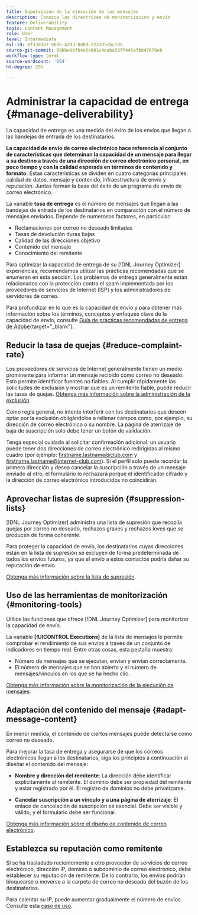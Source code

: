 ```yaml
---
title: Supervisión de la ejecución de los mensajes
description: Conozca las directrices de monitorización y envío
feature: Deliverability
topic: Content Management
role: User
level: Intermediate
exl-id: 8f33dda7-9bd5-4293-8d0d-222205cbc7d5
source-git-commit: 99bbe96fb4e6e001c4eaba38ff445afb847670eb
workflow-type: tm+mt
source-wordcount: '654'
ht-degree: 25%

---
```


# Administrar la capacidad de entrega {#manage-deliverability}

La capacidad de entrega es una medida del éxito de los envíos que llegan a las bandejas de entrada de los destinatarios.

**La capacidad de envío de correo electrónico hace referencia al conjunto de características que determinan la capacidad de un mensaje para llegar a su destino a través de una dirección de correo electrónico personal, en poco tiempo y con la calidad esperada en términos de contenido y formato.** Estas características se dividen en cuatro categorías principales: calidad de datos, mensaje y contenido, infraestructura de envío y reputación. Juntas forman la base del éxito de un programa de envío de correo electrónico.

La variable **tasa de entrega** es el número de mensajes que llegan a las bandejas de entrada de los destinatarios en comparación con el número de mensajes enviados. Depende de numerosos factores, en particular:

* Reclamaciones por correo no deseado limitadas
* Tasas de devolución duras bajas
* Calidad de las direcciones objetivo
* Contenido del mensaje
* Conocimiento del remitente

Para optimizar la capacidad de entrega de su [!DNL Journey Optimizer] experiencias, recomendamos utilizar las prácticas recomendadas que se enumeran en esta sección. Los problemas de entrega generalmente están relacionados con la protección contra el spam implementada por los proveedores de servicios de Internet (ISP) y los administradores de servidores de correo.

Para profundizar en lo que es la capacidad de envío y para obtener más información sobre los términos, conceptos y enfoques clave de la capacidad de envío, consulte [Guía de prácticas recomendadas de entrega de Adobe](https://experienceleague.adobe.com/docs/deliverability-learn/deliverability-best-practice-guide/introduction.html?lang=es){target=&quot;_blank&quot;}.

## Reducir la tasa de quejas {#reduce-complaint-rate}

Los proveedores de servicios de Internet generalmente tienen un medio prominente para informar un mensaje recibido como correo no deseado. Esto permite identificar fuentes no fiables. Al cumplir rápidamente las solicitudes de exclusión y mostrar que es un remitente fiable, puede reducir las tasas de quejas. [Obtenga más información sobre la administración de la exclusión](consent.md#opt-out-management).

Como regla general, no intente interferir con los destinatarios que deseen optar por la exclusión obligándolos a rellenar campos como, por ejemplo, su dirección de correo electrónico o su nombre. La página de aterrizaje de baja de suscripción solo debe tener un botón de validación.

Tenga especial cuidado al solicitar confirmación adicional: un usuario puede tener dos direcciones de correo electrónico redirigidas al mismo cuadro (por ejemplo: firstname.lastname@club.com y firstname.lastname@internet-club.com). Si el perfil solo puede recordar la primera dirección y desea cancelar la suscripción a través de un mensaje enviado al otro, el formulario lo rechazará porque el identificador cifrado y la dirección de correo electrónico introducidos no coincidirán.

## Aprovechar listas de supresión {#suppression-lists}

[!DNL Journey Optimizer] administra una lista de supresión que recopila quejas por correo no deseado, rechazos graves y rechazos leves que se producen de forma coherente.

Para proteger la capacidad de envío, los destinatarios cuyas direcciones están en la lista de supresión se excluyen de forma predeterminada de todos los envíos futuros, ya que el envío a estos contactos podría dañar su reputación de envío.

[Obtenga más información sobre la lista de supresión](suppression-list.md).

## Uso de las herramientas de monitorización {#monitoring-tools}

Utilice las funciones que ofrece [!DNL Journey Optimizer] para monitorizar la capacidad de envío.

La variable **[!UICONTROL Executions]** de la lista de mensajes le permite comprobar el rendimiento de sus envíos a través de un conjunto de indicadores en tiempo real. Entre otras cosas, esta pestaña muestra:
* Número de mensajes que se ejecutan, envían y envían correctamente.
* El número de mensajes que se han abierto y el número de mensajes/vínculos en los que se ha hecho clic.

[Obtenga más información sobre la monitorización de la ejecución de mensajes](message-monitoring.md).

## Adaptación del contenido del mensaje {#adapt-message-content}

En menor medida, el contenido de ciertos mensajes puede detectarse como correo no deseado.

<!--The use of certain words or of exclamation points in the subject line and within the messages can be read as signs of spam.

Spammers are also known to replace text with images to stop offending text from being analyzed automatically by anti-spam filters. In response to this, a message (in HTML format) with a high proportion of images, or images as attachments, may end up being blocked.-->

Para mejorar la tasa de entrega y asegurarse de que los correos electrónicos llegan a los destinatarios, siga los principios a continuación al diseñar el contenido del mensaje:

* **Nombre y dirección del remitente**: La dirección debe identificar explícitamente al remitente. El dominio debe ser propiedad del remitente y estar registrado por él. El registro de dominios no debe privatizarse.

<!--* **Subject**: Avoid excessive capitalization and punctuation, and words that are frequently used by spammers ("Win", "Free", etc.).
* **Personalize your email**: Personalizing the email increases the chances of your message being opened.
* **Images and text**: Respect a decent text/image ratio (for example 60% text and 40% images).-->
* **Cancelar suscripción a un vínculo y a una página de aterrizaje**: El enlace de cancelación de suscripción es esencial. Debe ser visible y válido, y el formulario debe ser funcional.

<!--**Use tools** offered by Journey Optimizer to optimize the content of your email (delivery analysis, anti-spam analysis).-->

[Obtenga más información sobre el diseño de contenido de correo electrónico](design-emails.md).

## Establezca su reputación como remitente

Si se ha trasladado recientemente a otro proveedor de servicios de correo electrónico, dirección IP, dominio o subdominio de correo electrónico, debe establecer su reputación de remitente. De lo contrario, los envíos podrían bloquearse o moverse a la carpeta de correo no deseado del buzón de los destinatarios.

Para calentar su IP, puede aumentar gradualmente el número de envíos. Consulte esta [caso de uso](building-journeys/ramp-up-deliveries-uc.md).
